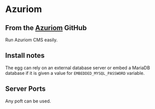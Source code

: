 # Azuriom

## From the [Azuriom](https://github.com/mlhnono68/azuriom-egg) GitHub

Run Azuriom CMS easily.

## Install notes

The egg can rely on an external database server or embed a MariaDB database if it is given a value for `EMBEDDED_MYSQL_PASSWORD` variable.

## Server Ports

Any poft can be used.